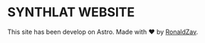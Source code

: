 # SYNTHLAT WEBSITE
This site has been develop on Astro. Made with ❤️ by [RonaldZav](https://github.com/ronaldzav).